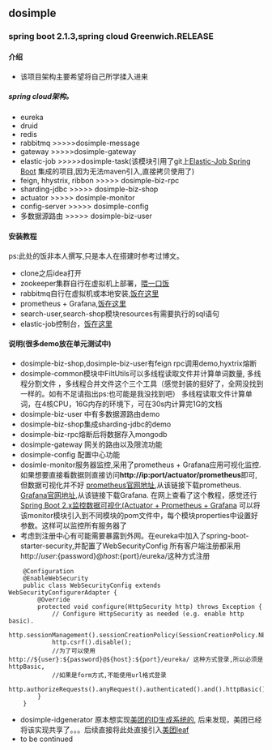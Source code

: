 ## dosimple
### spring boot 2.1.3,spring cloud Greenwich.RELEASE
#### 介绍
- 该项目架构主要希望将自己所学揉入进来
##### spring cloud架构。 
- eureka
- druid
- redis
- rabbitmq >>>>>dosimple-message
- gateway >>>>>dosimple-gateway
- elastic-job >>>>>dosimple-task(该模块引用了git上[Elastic-Job Spring Boot](https://github.com/yinjihuan/elastic-job-spring-boot-starter)
集成的项目,因为无法maven引入,直接拷贝使用了)
- feign, hhystrix, ribbon >>>>> dosimple-biz-rpc
- sharding-jdbc >>>>> dosimple-biz-shop
- actuator >>>>> dosimple-monitor
- config-server >>>>> dosimple-config
- 多数据源路由 >>>>> dosimple-biz-user
#### 安装教程
ps:此处的饭非本人撰写,只是本人在搭建时参考过博文。
- clone之后idea打开
- zookeeper集群自行在虚拟机上部署，<a href="https://blog.csdn.net/cruise_h/article/details/19046357" target="_blank">喂一口饭</a>
- rabbitmq自行在虚拟机或本地安装,<a href="https://blog.csdn.net/qq_16538827/article/details/82838419" target="_blank">饭在这里</a>
- prometheus + Grafana,<a href="http://www.itmuch.com/spring-boot/actuator-prometheus-grafana/" target="_blank">饭在这里</a>
- search-user,search-shop模块resources有需要执行的sql语句
- elastic-job控制台，<a href="https://blog.csdn.net/qq_31289187/article/details/84843044" target="_blank">饭在这里</a>
#### 说明(很多demo放在单元测试中)

- dosimple-biz-shop,dosimple-biz-user有feign rpc调用demo,hyxtrix熔断
- dosimple-common模块中FiltUtils可以多线程读取文件并计算单词数量, 多线程分割文件
，多线程合并文件这个三个工具（感觉封装的挺好了，全网没找到一样的。如有不足请指出ps:也可能是我没找到吧）
多线程读取文件计算单词，在4核CPU，16G内存的环境下，可在30s内计算完1G的文档
- dosimple-biz-user 中有多数据源路由demo
- dosimple-biz-shop集成sharding-jdbc的demo
- dosimple-biz-rpc熔断后将数据存入mongodb
- dosimple-gateway 网关的路由以及限流功能
- dosimple-config 配置中心功能
- dosimle-monitor服务器监控,采用了prometheus + Grafana应用可视化监控.如果想要直接看数据则直接访问<b>http://ip:port/actuator/prometheus</b>即可,但数据可视化并不好
[prometheus官网地址](https://prometheus.io/),从该链接下载prometheus.
[Grafana官网地址](https://grafana.com/),从该链接下载Grafana.
在网上查看了这个教程，感觉还行
[Spring Boot 2.x监控数据可视化(Actuator + Prometheus + Grafana](http://www.itmuch.com/spring-boot/actuator-prometheus-grafana/)
可以将该monitor模块引入到不同模块的pom文件中，每个模块properties中设置好参数。这样可以监控所有服务器了
- 考虑到注册中心有可能需要暴露到外网。在eureka中加入了spring-boot-starter-security,并配置了WebSecurityConfig
所有客户端注册都采用http://${user}:${password}@${host}:${port}/eureka/这种方式注册
```
    @Configuration
    @EnableWebSecurity
    public class WebSecurityConfig extends WebSecurityConfigurerAdapter {
        @Override
        protected void configure(HttpSecurity http) throws Exception {
            // Configure HttpSecurity as needed (e.g. enable http basic).
            http.sessionManagement().sessionCreationPolicy(SessionCreationPolicy.NEVER);
            http.csrf().disable();
            //为了可以使用 http://${user}:${password}@${host}:${port}/eureka/ 这种方式登录,所以必须是httpBasic,
            //如果是form方式,不能使用url格式登录
            http.authorizeRequests().anyRequest().authenticated().and().httpBasic();
        }
    }
```
- dosimple-idgenerator 原本想实现<a href="https://tech.meituan.com/2017/04/21/mt-leaf.html" target="_blank">美团的ID生成系统的</a>,
后来发现，美团已经将该实现共享了。。。后续直接将此处直接引入[美团leaf](https://github.com/Meituan-Dianping/Leaf)
- to be continued
 



